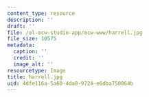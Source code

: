 ```yaml
---
content_type: resource
description: ''
draft: ''
file: /ol-ocw-studio-app/ocw-www/harrell.jpg
file_size: 10575
metadata:
  caption: ''
  credit: ''
  image_alt: ''
resourcetype: Image
title: harrell.jpg
uid: 4dfe116a-5a60-4da8-9724-e6dba750064b
---
```

